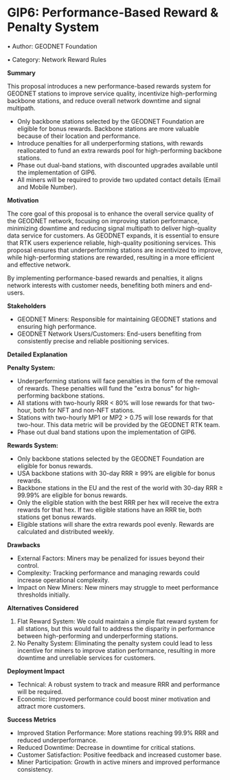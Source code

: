 GIP6: Performance-Based Reward & Penalty System
===============================================

• Author: GEODNET Foundation  

• Category: Network Reward Rules  

  

**Summary**

This proposal introduces a new performance-based rewards system for GEODNET stations to improve service quality, incentivize high-performing backbone stations, and reduce overall network downtime and signal multipath.  

*   Only backbone stations selected by the GEODNET Foundation are eligible for bonus rewards. Backbone stations are more valuable because of their location and performance.
*   Introduce penalties for all underperforming stations, with rewards reallocated to fund an extra rewards pool for high-performing backbone stations.
*   Phase out dual-band stations, with discounted upgrades available until the implementation of GIP6.
*   All miners will be required to provide two updated contact details (Email and Mobile Number).

**Motivation**

The core goal of this proposal is to enhance the overall service quality of the GEODNET network, focusing on improving station performance, minimizing downtime and reducing signal multipath to deliver high-quality data service for customers. As GEODNET expands, it is essential to ensure that RTK users experience reliable, high-quality positioning services. This proposal ensures that underperforming stations are incentivized to improve, while high-performing stations are rewarded, resulting in a more efficient and effective network.

By implementing performance-based rewards and penalties, it aligns network interests with customer needs, benefiting both miners and end-users.

  

**Stakeholders**

*   GEODNET Miners: Responsible for maintaining GEODNET stations and ensuring high performance.
*   GEODNET Network Users/Customers: End-users benefiting from consistently precise and reliable positioning services.

  

**Detailed Explanation**

**Penalty System:**

*   Underperforming stations will face penalties in the form of the removal of rewards. These penalties will fund the "extra bonus" for high-performing backbone stations.
*   All stations with two-hourly RRR < 80% will lose rewards for that two-hour, both for NFT and non-NFT stations.
*   Stations with two-hourly MP1 or MP2 > 0.75 will lose rewards for that two-hour. This data metric will be provided by the GEODNET RTK team.
*   Phase out dual band stations upon the implementation of GIP6.

**Rewards System:**

*   Only backbone stations selected by the GEODNET Foundation are eligible for bonus rewards.
*   USA backbone stations with 30-day RRR ≥ 99% are eligible for bonus rewards.
*   Backbone stations in the EU and the rest of the world with 30-day RRR ≥ 99.99% are eligible for bonus rewards.
*   Only the eligible station with the best RRR per hex will receive the extra rewards for that hex. If two eligible stations have an RRR tie, both stations get bonus rewards.
*   Eligible stations will share the extra rewards pool evenly. Rewards are calculated and distributed weekly.

  

**Drawbacks**

*   External Factors: Miners may be penalized for issues beyond their control.
*   Complexity: Tracking performance and managing rewards could increase operational complexity.
*   Impact on New Miners: New miners may struggle to meet performance thresholds initially.

  

**Alternatives Considered**

1.  Flat Reward System: We could maintain a simple flat reward system for all stations, but this would fail to address the disparity in performance between high-performing and underperforming stations.
2.  No Penalty System: Eliminating the penalty system could lead to less incentive for miners to improve station performance, resulting in more downtime and unreliable services for customers.

**Deployment Impact**

*   Technical: A robust system to track and measure RRR and performance will be required.
*   Economic: Improved performance could boost miner motivation and attract more customers.

  

**Success Metrics**

*   Improved Station Performance: More stations reaching 99.9% RRR and reduced underperformance.
*   Reduced Downtime: Decrease in downtime for critical stations.
*   Customer Satisfaction: Positive feedback and increased customer base.
*   Miner Participation: Growth in active miners and improved performance consistency.